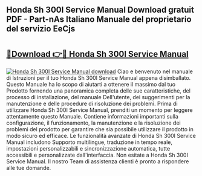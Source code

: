## Honda Sh 300I Service Manual Download gratuit PDF - Part-nAs Italiano Manuale del proprietario del servizio EeCjs

# <h2><a href="http://dfgmymx.blite.top/?on=Honda+Sh+300I+Service+Manual">🔗Download 👉🔴 Honda Sh 300I Service Manual</a></h2>

[![Honda Sh 300I Service Manual download](https://i.imgur.com/lujVjoI.png)](http://dfgmymx.blite.top/?on=Honda+Sh+300I+Service+Manual)
Ciao e benvenuto nel manuale di Istruzioni per il tuo Honda Sh 300I Service Manual appena disimballato. Questo Manuale ha lo scopo di aiutarti a ottenere il massimo dal tuo Prodotto fornendo una panoramica completa delle sue caratteristiche, del processo di installazione, del manuale Dell'utente, dei suggerimenti per la manutenzione e delle procedure di risoluzione dei problemi. Prima di utilizzare Honda Sh 300I Service Manual, prenditi un momento per leggere attentamente questo Manuale. Contiene informazioni importanti sulla configurazione, il funzionamento, la manutenzione e la risoluzione dei problemi del prodotto per garantire che sia possibile utilizzare il prodotto in modo sicuro ed efficace. Le funzionalità avanzate di Honda Sh 300I Service Manual includono Supporto multilingue, traduzione in tempo reale, impostazioni personalizzabili e sincronizzazione automatica, tutte accessibili e personalizzate dall'interfaccia. Non esitate a Honda Sh 300I Service Manual. Il nostro Team di assistenza clienti è pronto a rispondere alle tue domande.
